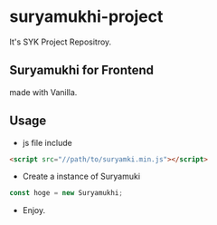 # suryamukhi-project
It's SYK Project Repositroy. 

## Suryamukhi for Frontend
made with Vanilla.

## Usage
* js file include
```html
<script src="//path/to/suryamki.min.js"></script>
```
* Create a instance of Suryamuki
```javascript
const hoge = new Suryamukhi;
```

* Enjoy.
